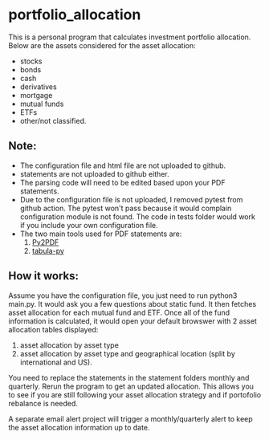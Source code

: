 # portfolio_allocation
This is a personal program that calculates investment portfolio allocation. Below are the assets considered for the asset allocation:  
* stocks
* bonds
* cash
* derivatives
* mortgage
* mutual funds
* ETFs
* other/not classified. 

## Note: 
* The configuration file and html file are not uploaded to github. 
* statements are not uploaded to github either. 
* The parsing code will need to be edited based upon your PDF statements. 
* Due to the configuration file is not uploaded, I removed pytest from github action. The pytest won't pass because it would complain configuration module is not found. The code in tests folder would work if you include your own configuration file.
* The two main tools used for PDF statements are:   
   1. [Py2PDF](https://pypi.org/project/py2pdf/)
   2. [tabula-py](https://pypi.org/project/tabula-py/)
   
 ## How it works: 
 Assume you have the configuration file, you just need to run python3 main.py. It would ask you a few questions about static fund. It then fetches asset allocation for each mutual fund and ETF. Once all of the fund information is calculated, it would open your default browswer with 2 asset allocation tables displayed:  
 1. asset allocation by asset type 
 2. asset allocation by asset type and geographical location (split by international and US). 
 
 You need to replace the statements in the statement folders monthly and quarterly. Rerun the program to get an updated allocation. This allows you to see if you are still following your asset allocation strategy and if portofolio rebalance is needed. 
 
 A separate email alert project will trigger a monthly/quarterly alert to keep the asset allocation information up to date. 
